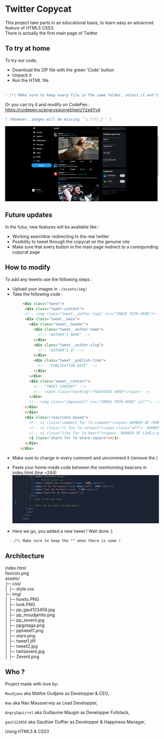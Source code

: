 # Twitter Copycat

This project take parts in an educational basis, to learn easy an advanced feature of HTML5 CSS3. <br>
There is actually the first main page of Twitter

## To try at home

To try our code,<br>
 - Download the ZIP file with the green 'Code' button 
 - Unpack it
 - Run the HTML file
<br><br>
```diff
- /!\ Make sure to keep every file in the same folder, unless it won't work.
```
Or you can try it and modify on CodePen : <br>
https://codepen.io/angrysquirrell/pen/YzxdYvd <br>
```diff
! (However, images will be missing `¯\_(ツ)_/¯` )`
```
![plot](./assets/img/look.PNG)

## Future updates

In the futur, new features will be available like :
 - Working searchbar redirecting to the real twitter
 - Posibility to tweet through the copycat on the genuine site
 - Make sure that every button in the main page redirect to a coresponding copycat page

## How to modify

To add any tweets use the following steps :
 - Upload your images in ```./assets/img/```
 - Take the following code :

 ```html
         <div class="tweet"> 
          <div class="tweet-content">
          <!-- <img class="tweet__author-logo" src="IMAGE PATH HERE"/> -->
          <div class="tweet__main">
            <div class="tweet__header">
              <div class="tweet__author-name">
                <!-- "AUTHOR'S NAME" -->
              </div>
              <div class="tweet__author-slug">
                <!-- "AUTHOR'S @" -->
              </div>
              <div class="tweet__publish-time">
                <!-- "PUBLICATION DATE" -->
              </div>
            </div>
            <div class="tweet__content">
              <!-- "TWEET CONTENT" -->
              <!-- <span class="hashtag">"HASHTAGS HERE"</span> -->
            </div>
            <!-- <img class="imgtweet1" src="IMAGE PATH HERE" alt""> -->
          </div>
          </div>
          <div class="reactions boxed">
            <!-- <i class="comment far fa-comment"><span> NUMBER OF COMMENTS </span></i> -->
            <!-- <i class="rt fas fa-retweet"><span class="wtf">  NUMBER OF RETWEET </span></i> -->
            <!-- <i class="like far fa-heart"><span>  NUMBER OF LIKE</span></i> -->
            <i class="share far fa-share-square"></i>
          </div>
        </div>  
  ```

 - Make sure to change in every comment and uncomment it (remove the <!-- # -->)
 - Paste your home-made code between the mentionning beacons in index.html (line ~244) 
![plot](./assets/img/howto.PNG)

 - Here we go, you added a new tweet ! Well done :)
```diff
  - /!\ Make sure to keep the "" when there is some !
```

## Architecture

index.html<br>
favicon.png<br>
assets/<br>
├─ css/<br>
│  ├─ style.css<br>
├─ img/<br>
│  ├─ howto.PNG<br>
│  ├─ look.PNG<br>
│  ├─ pp_gaut123456.jpg<br>
│  ├─ pp_moudjanito.png<br>
│  ├─ pp_zevent.jpg<br>
│  ├─ ppgotaga.png<br>
│  ├─ pptweet1.png<br>
│  ├─ stars.png<br>
│  ├─ tweet1.jfif<br>
│  ├─ tweet2.jpg<br>
│  ├─ twitzevent.jpg<br>
│  ├─ Zevent.png<br>


## Who ?

Project made with love by:

```Moudjane``` aka Mathis Oudjane as Developper & CEO,

```Nao``` aka Nao Mausservey as Lead Developper,

```AngrySquirrel``` aka Guillaume Maugin as Developper Fullstack,

```gaut123456``` aka Gauthier Duffier as Developper & Happiness Manager,

Using HTML5 & CSS3

